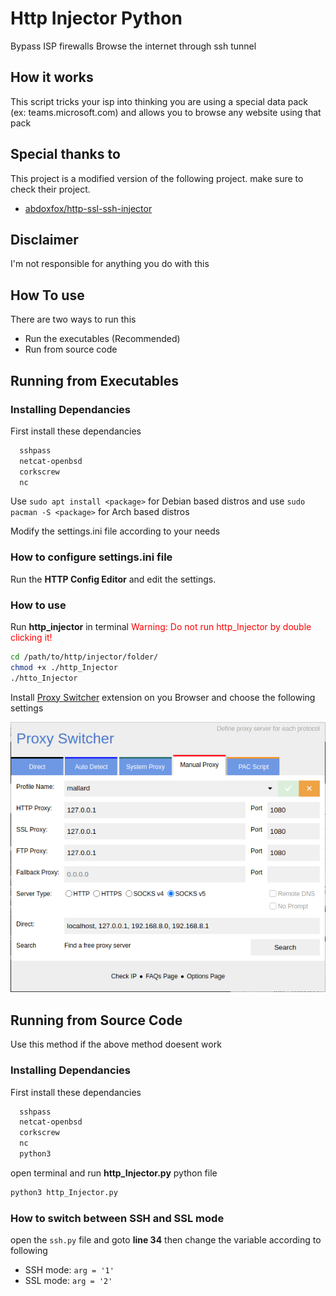 
# Http Injector Python

Bypass ISP firewalls Browse the internet through ssh tunnel



## How it works

This script tricks your isp into thinking you are using a special data pack (ex: teams.microsoft.com)
and allows you to browse any website using that pack
  
## Special thanks to

This project is a modified version of the following project. make sure to check their project.
 - [abdoxfox/http-ssl-ssh-injector](https://github.com/abdoxfox/http-ssl-ssh-injector)
 
  
## Disclaimer
I'm not responsible for anything you do with this

## How To use

There are two ways to run this

- Run the executables (Recommended)
- Run from source code

## Running from Executables

### Installing Dependancies

First install these dependancies

```bash
  sshpass
  netcat-openbsd
  corkscrew
  nc
```

Use `sudo apt install <package>` for Debian based distros and use `sudo pacman -S <package>` for Arch based distros

Modify the settings.ini file according to your needs

### How to configure settings.ini file

Run the **HTTP Config Editor** and edit the settings.

### How to use

Run **http_injector** in terminal
<span style="color: red;">Warning: Do not run http_Injector by double clicking it!</span>
```bash
cd /path/to/http/injector/folder/
chmod +x ./http_Injector
./htto_Injector
```

Install [Proxy Switcher](https://add0n.com/proxy-switcher.html) extension on you Browser and choose the following settings

![Screenshot](./Screenshot.png)


## Running from Source Code

Use this method if the above method doesent work

### Installing Dependancies

First install these dependancies

```bash
  sshpass
  netcat-openbsd
  corkscrew
  nc
  python3
```

open terminal and run **http_Injector.py** python file
```bash
python3 http_Injector.py
```
### How to switch between SSH and SSL mode

open the `ssh.py` file and goto **line 34**
then change the variable according to following

- SSH mode: `arg = '1'`
- SSL mode: `arg = '2'`

